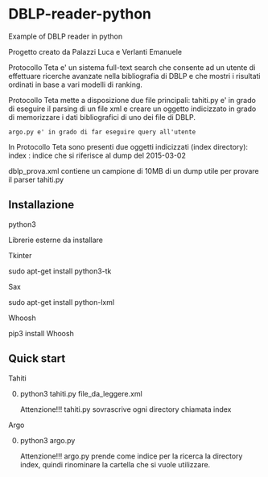 # DBLP-reader-python
Example of DBLP reader in python

Progetto creato da Palazzi Luca  e Verlanti Emanuele 

Protocollo Teta e' un sistema full-text search che consente ad un
utente di effettuare ricerche avanzate nella bibliografia di
DBLP e che mostri i risultati ordinati in base a vari modelli
di ranking.

Protocollo Teta mette a disposizione due file principali:
	tahiti.py e' in grado di eseguire il parsing di un file xml e creare un oggetto indicizzato in grado di memorizzare i dati bibliografici
 			di uno dei file di DBLP.

	argo.py e' in grado di far eseguire query all'utente

In Protocollo Teta sono presenti due oggetti indicizzati (index directory):
	index : indice che si riferisce al dump del 2015-03-02

dblp_prova.xml contiene un campione di 10MB di un dump utile per provare il parser tahiti.py

Installazione
-------------

python3 

Librerie esterne da installare 

Tkinter 

sudo apt-get install python3-tk 

Sax 

sudo apt-get install python-lxml

Whoosh 

pip3 install Whoosh 


Quick start
-----------

Tahiti 

0.  python3 tahiti.py file_da_leggere.xml 

	Attenzione!!! tahiti.py sovrascrive ogni directory chiamata index

Argo

0. python3 argo.py
        
	Attenzione!!! argo.py prende come indice per la ricerca la directory index, quindi rinominare la cartella che si vuole
			      utilizzare.



